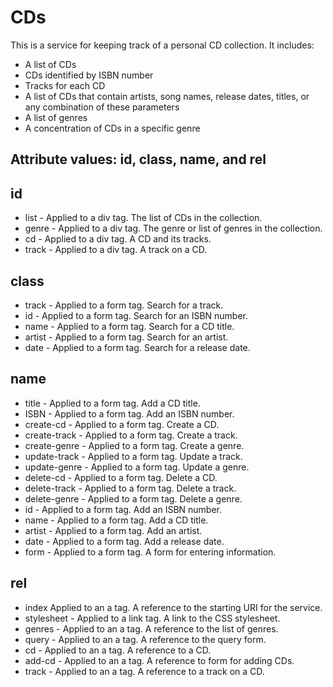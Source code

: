 CDs
=========

This is a service for keeping track of a personal CD collection.  It includes:

  - A list of CDs
  - CDs identified by ISBN number
  - Tracks for each CD
  - A list of CDs that contain artists, song names, release dates, titles, or any combination of these parameters
  - A list of genres
  - A concentration of CDs in a specific genre

Attribute values: id, class, name, and rel
-
id
-----------
  - list - Applied to a div tag.  The list of CDs in the collection.
  - genre - Applied to a div tag.  The genre or list of genres in the collection.
  - cd - Applied to a div tag.  A CD and its tracks.
  - track - Applied to a div tag.  A track on a CD.

class
-----------
  - track - Applied to a form tag.  Search for a track.
  - id - Applied to a form tag.  Search for an ISBN number.
  - name  - Applied to a form tag.  Search for a CD title.
  - artist - Applied to a form tag.  Search for an artist.
  - date - Applied to a form tag.  Search for a release date.

name
-----------
  - title - Applied to a form tag.  Add a CD title.
  - ISBN - Applied to a form tag.  Add an ISBN number.
  - create-cd - Applied to a form tag.  Create a CD.
  - create-track - Applied to a form tag.  Create a track.
  - create-genre - Applied to a form tag.  Create a genre.
  - update-track - Applied to a form tag.  Update a track.
  - update-genre - Applied to a form tag.  Update a genre.
  - delete-cd - Applied to a form tag.  Delete a CD.
  - delete-track - Applied to a form tag.  Delete a track.
  - delete-genre - Applied to a form tag.  Delete a genre.
  - id - Applied to a form tag.  Add an ISBN number.
  - name - Applied to a form tag.  Add a CD title.
  - artist - Applied to a form tag.  Add an artist.
  - date - Applied to a form tag.  Add a release date.
  - form - Applied to a form tag.   A form for entering information.

rel
-----------
  - index Applied to an a tag.  A reference to the starting URI for the service.
  - stylesheet - Applied to a link tag.  A link to the CSS stylesheet.
  - genres - Applied to an a tag.  A reference to the list of genres.
  - query - Applied to an a tag.  A reference to the query form.
  - cd - Applied to an a tag.  A reference to a CD.
  - add-cd - Applied to an a tag.  A reference to form for adding CDs.
  - track - Applied to an a tag.  A reference to a track on a CD.
